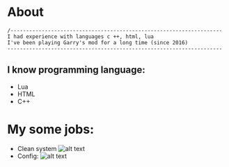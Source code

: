 # About
```
/--------------------------------------------------------------------
I had experience with languages c ++, html, lua                      
I've been playing Garry's mod for a long time (since 2016)           
---------------------------------------------------------------------
```
## I know programming language:
* Lua
* HTML
* C++

# My some jobs:
* Clean system
![alt text](https://i.imgur.com/X28QBiG.jpg)
* Config:
![alt text](https://i.imgur.com/UPSXOAU.png)

